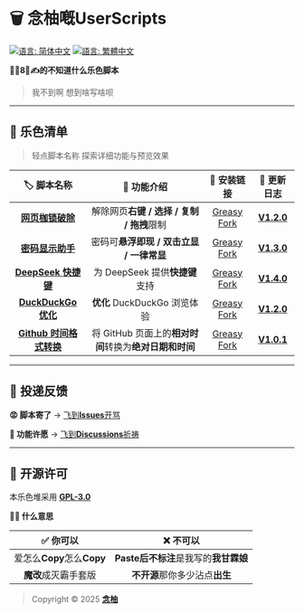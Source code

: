 # 🗑️ 念柚嘅UserScripts

[![语言: 简体中文](https://img.shields.io/badge/语言-简体中文-007AFF?style=for-the-badge&logo=language&logoColor=white)](.) [![語言: 繁體中文](https://img.shields.io/badge/語言-繁體中文-8E8E93?style=for-the-badge&logo=language&logoColor=white)](https://github.com/MiPoNianYou/UserScripts/blob/main/READMETW.md)

**🦐🐔8⃣️✍️的不知道什么乐色脚本**

> 我不到啊 想到啥写啥呗

---

## 💩 乐色清单

> 轻点脚本名称 探索详细功能与预览效果

| 🏷️ 脚本名称 | 🔧 功能介绍 | 🔗 安装链接 | 📝 更新日志 |
| :-: | :-: | :-: | :-: |
| [**网页枷锁破除**](https://github.com/MiPoNianYou/UserScripts/blob/main/Introductions/UniversalWebLiberatorIntroduction.md) | 解除网页**右键 / 选择 / 复制 / 拖拽**限制 | [Greasy Fork](https://greasyfork.org/scripts/532010) | [**V1.2.0**](https://github.com/MiPoNianYou/UserScripts/blob/main/UpdateLogs/UniversalWebLiberatorUpdateLog.md) |
| [**密码显示助手**](https://github.com/MiPoNianYou/UserScripts/blob/main/Introductions/PasswordRevealerIntroduction.md) | 密码可**悬浮即现 / 双击立显 / 一律常显** | [Greasy Fork](https://greasyfork.org/scripts/532524) | [**V1.3.0**](https://github.com/MiPoNianYou/UserScripts/blob/main/UpdateLogs/PasswordRevealerUpdateLog.md) |
| [**DeepSeek 快捷键**](https://github.com/MiPoNianYou/UserScripts/blob/main/Introductions/DeepSeekShortcutsIntroduction.md) | 为 DeepSeek 提供**快捷键**支持 | [Greasy Fork](https://greasyfork.org/scripts/532221) | [**V1.4.0**](https://github.com/MiPoNianYou/UserScripts/blob/main/UpdateLogs/DeepSeekShortcutsUpdateLog.md) |
| [**DuckDuckGo 优化**](https://github.com/MiPoNianYou/UserScripts/blob/main/Descriptions/DuckDuckGoOptimizationDescription.md) | **优化** DuckDuckGo 浏览体验 | [Greasy Fork](https://greasyfork.org/scripts/532614) | [**V1.2.0**](https://github.com/MiPoNianYou/UserScripts/blob/main/UpdateLogs/DuckDuckGoOptimizationUpdateLog.md) |
| [**Github 时间格式转换**](https://github.com/MiPoNianYou/UserScripts/blob/main/Introductions/GithubTimeFormatConverterIntroduction.md) | 将 GitHub 页面上的**相对时间**转换为**绝对日期和时间** | [Greasy Fork](https://greasyfork.org/scripts/533903) | [**V1.0.1**](https://github.com/MiPoNianYou/UserScripts/blob/main/UpdateLogs/GithubTimeFormatConverterUpdateLog.md) |

---

## 📮 投递反馈

**😡 脚本寄了** → [飞到**Issues**开骂](https://github.com/MiPoNianYou/UserScripts/issues)

**🌠 功能许愿** → [飞到**Discussions**祈祷](https://github.com/MiPoNianYou/UserScripts/discussions)

---

## 📜 开源许可

本乐色堆采用 [**GPL-3.0**](https://github.com/MiPoNianYou/UserScripts/blob/main/LICENSE)

**🙋🏻 什么意思**

| **✅ 你可以** | **❌ 不可以** |
| :-: | :-: |
| 爱怎么**Copy**怎么**Copy** | **Paste后不标注**是我写的**我甘霖娘** |
| **魔改**成灭霸手套版 | **不开源**那你多少沾点**出生** |

> Copyright © 2025 [**念柚**](https://github.com/MiPoNianYou)

<!-- ？布什隔门 你连这玩意都要看Code/Raw啊？ -->
